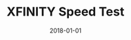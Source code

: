 ---
layout: site
title: "XFINITY Speed Test"
date: 2018-01-01
categories: [fortune-500]
version: 1.6.7
major: 1
minor: 6
patch: 7
slug: xfinity-speed-test
link: http://speedtest.xfinity.com/
permalink: /sites/:slug
---